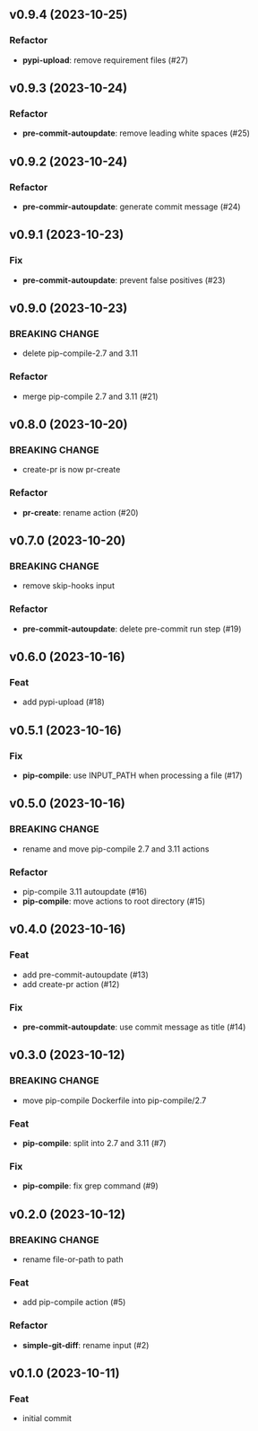 ## v0.9.4 (2023-10-25)

### Refactor

- **pypi-upload**: remove requirement files (#27)

## v0.9.3 (2023-10-24)

### Refactor

- **pre-commit-autoupdate**: remove leading white spaces (#25)

## v0.9.2 (2023-10-24)

### Refactor

- **pre-commir-autoupdate**: generate commit message (#24)

## v0.9.1 (2023-10-23)

### Fix

- **pre-commit-autoupdate**: prevent false positives (#23)

## v0.9.0 (2023-10-23)

### BREAKING CHANGE

- delete pip-compile-2.7 and 3.11

### Refactor

- merge pip-compile 2.7 and 3.11 (#21)

## v0.8.0 (2023-10-20)

### BREAKING CHANGE

- create-pr is now pr-create

### Refactor

- **pr-create**: rename action (#20)

## v0.7.0 (2023-10-20)

### BREAKING CHANGE

- remove skip-hooks input

### Refactor

- **pre-commit-autoupdate**: delete pre-commit run step (#19)

## v0.6.0 (2023-10-16)

### Feat

- add pypi-upload (#18)

## v0.5.1 (2023-10-16)

### Fix

- **pip-compile**: use INPUT_PATH when processing a file (#17)

## v0.5.0 (2023-10-16)

### BREAKING CHANGE

- rename and move pip-compile 2.7 and 3.11 actions

### Refactor

- pip-compile 3.11 autoupdate (#16)
- **pip-compile**: move actions to root directory (#15)

## v0.4.0 (2023-10-16)

### Feat

- add pre-commit-autoupdate (#13)
- add create-pr action (#12)

### Fix

- **pre-commit-autoupdate**: use commit message as title (#14)

## v0.3.0 (2023-10-12)

### BREAKING CHANGE

- move pip-compile Dockerfile into pip-compile/2.7

### Feat

- **pip-compile**: split into 2.7 and 3.11 (#7)

### Fix

- **pip-compile**: fix grep command (#9)

## v0.2.0 (2023-10-12)

### BREAKING CHANGE

- rename file-or-path to path

### Feat

- add pip-compile action (#5)

### Refactor

- **simple-git-diff**: rename input (#2)

## v0.1.0 (2023-10-11)

### Feat

- initial commit
